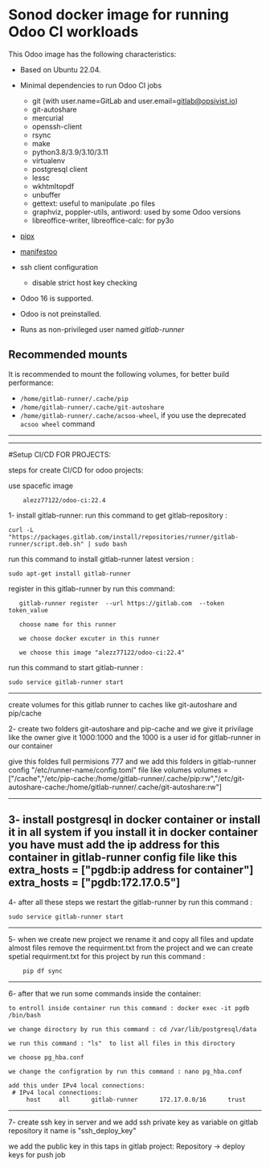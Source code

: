 # Sonod docker image for running Odoo CI workloads

This Odoo image has the following characteristics:

- Based on Ubuntu 22.04.
- Minimal dependencies to run Odoo CI jobs

  - git (with user.name=GitLab and user.email=gitlab@opsivist.io)
  - git-autoshare
  - mercurial
  - openssh-client
  - rsync
  - make
  - python3.8/3.9/3.10/3.11
  - virtualenv
  - postgresql client
  - lessc
  - wkhtmltopdf
  - unbuffer
  - gettext: useful to manipulate .po files
  - graphviz, poppler-utils, antiword: used by some Odoo versions
  - libreoffice-writer, libreoffice-calc: for py3o

- [pipx](https://pypi.org/project:pipx>)
- [manifestoo](https://pypi.org/project/manifestoo>)
- ssh client configuration

  - disable strict host key checking

- Odoo 16 is supported.
- Odoo is not preinstalled.
- Runs as non-privileged user named _gitlab-runner_

## Recommended mounts

It is recommended to mount the following volumes, for better build performance:

- ```/home/gitlab-runner/.cache/pip```
- ```/home/gitlab-runner/.cache/git-autoshare```
- ```/home/gitlab-runner/.cache/acsoo-wheel```, if you use the deprecated ```acsoo wheel``` command
--------------------------------------------------------------------------------------------------------------------------------------------------------------
--------------------------------------------------------------------------------------------------------------------------------------------------------------

#Setup CI/CD FOR PROJECTS:

steps for create CI/CD for odoo projects:

use spacefic image 

		alezz77122/odoo-ci:22.4

1- install gitlab-runner:
run this command to get gitlab-repository : 

	curl -L "https://packages.gitlab.com/install/repositories/runner/gitlab-runner/script.deb.sh" | sudo bash
run this command to install gitlab-runner latest version : 

	sudo apt-get install gitlab-runner

register in this gitlab-runner by run this command: 


       gitlab-runner register  --url https://gitlab.com  --token token_value
       
       choose name for this runner 
       
       we choose docker excuter in this runner 
       
       we choose this image "alezz77122/odoo-ci:22.4"


run this command to start gitlab-runner : 

	sudo service gitlab-runner start
------------------------------------------------------------------------------------------------------------------------------------------------------

create volumes for this gitlab runner to caches like git-autoshare and pip/cache

2- create two folders git-autoshare  and pip-cache
 and we give it privilage like the owner give it 1000:1000 and the 1000 is a user id for gitlab-runner in our container
 
 give this foldes full permisions  777
 and we add this folders in gitlab-runner config "/etc/runner-name/config.toml" file like volumes 
 volumes = ["/cache","/etc/pip-cache:/home/gitlab-runner/.cache/pip:rw","/etc/git-autoshare-cache:/home/gitlab-runner/.cache/git-autoshare:rw"]
 
 ------------------------------------------------------------------------------------------------------------------------------------------------------
 
 3- install postgresql in docker container or install it in all system 
    if you install it in docker container you have must add the ip address for this container in gitlab-runner config file 
    like this extra_hosts = ["pgdb:ip address for container"]
    extra_hosts = ["pgdb:172.17.0.5"]
-------------------------------------------------------------------------------------------------------------------------------------------------------

4- after all these steps we restart the gitlab-runner by run this command : 

   	sudo service gitlab-runner start
--------------------------------------------------------------------------------------------------------------------------------------------------------

5- when we create new project we rename it and copy all files and update almost files 
   remove the requirment.txt from the project and we can create spetial requirment.txt for this project by run this command :
   
   		pip df sync
  
---------------------------------------------------------------------------------------------------------------------------------------------------------

6- after that we run some commands inside the container:

	to entroll inside container run this command : docker exec -it pgdb /bin/bash
	
	we change diroctory by run this command : cd /var/lib/postgresql/data
	
	we run this command : "ls"  to list all files in this diroctory  
	
	we choose pg_hba.conf 	
	
	we change the configration by run this command : nano pg_hba.conf
	
	add this under IPv4 local connections:
	 # IPv4 local connections:
         host     all      gitlab-runner      172.17.0.0/16      trust
	
	 
-----------------------------------------------------------------------------------------------------------------------------------------------------------------                 
7- create ssh key in server and we add ssh private key as variable on gitlab repository it name is "ssh_deploy_key"

   we add the public key in this taps in gitlab project: Repository -> deploy keys  for push job 
   
    
